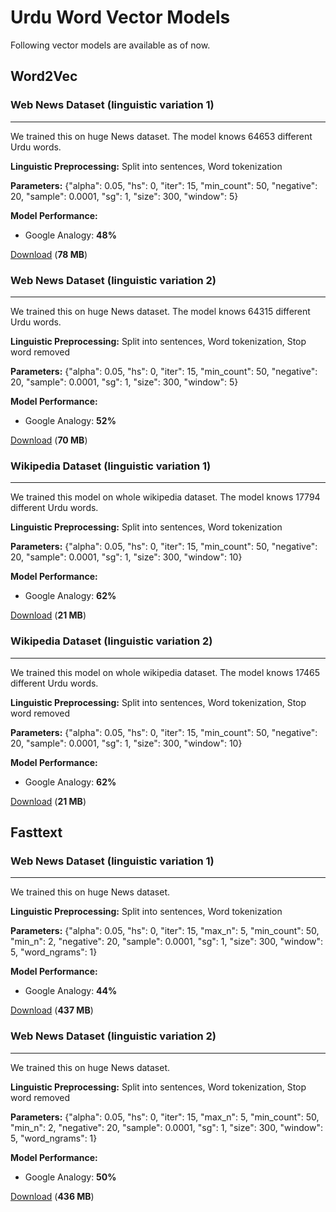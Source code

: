 # Urdu Word Vector Models 

Following vector models are available as of now.

## Word2Vec 

### Web News Dataset (linguistic variation 1)
----------------------------------------------------
We trained this on huge News dataset. The model knows 64653 different Urdu words.

**Linguistic Preprocessing:** Split into sentences, Word tokenization

**Parameters:** {"alpha": 0.05, "hs": 0, "iter": 15, "min_count": 50, "negative": 20, "sample": 0.0001, "sg": 1, "size": 300, "window": 5}

**Model Performance:**

- Google Analogy: **48%**

[Download](https://sgp1.digitaloceanspaces.com/urduhack/models/word-vectors/urdu_web_news_vector300_word2vec_linguistic_variation_1.bin) (**78 MB**)

### Web News Dataset (linguistic variation 2)
----------------------------------------------------
We trained this on huge News dataset. The model knows 64315 different Urdu words.

**Linguistic Preprocessing:** Split into sentences, Word tokenization, Stop word removed

**Parameters:** {"alpha": 0.05, "hs": 0, "iter": 15, "min_count": 50, "negative": 20, "sample": 0.0001, "sg": 1, "size": 300, "window": 5}

**Model Performance:**

- Google Analogy: **52%**

[Download](https://sgp1.digitaloceanspaces.com/urduhack/models/word-vectors/urdu_web_news_vector300_word2vec_linguistic_variation_2.bin) (**70 MB**)

### Wikipedia Dataset (linguistic variation 1)
----------------------------------------------------
We trained this model on whole wikipedia dataset. The model knows 17794 different Urdu words.

**Linguistic Preprocessing:** Split into sentences, Word tokenization

**Parameters:** {"alpha": 0.05, "hs": 0, "iter": 15, "min_count": 50, "negative": 20, "sample": 0.0001, "sg": 1, "size": 300, "window": 10}

**Model Performance:**

- Google Analogy: **62%**

[Download](https://sgp1.digitaloceanspaces.com/urduhack/models/word-vectors/urdu_wikipedia_vector300_word2vec_linguistic_variation_1.bin) (**21 MB**)

### Wikipedia Dataset (linguistic variation 2)
----------------------------------------------------
We trained this model on whole wikipedia dataset. The model knows 17465 different Urdu words.

**Linguistic Preprocessing:** Split into sentences, Word tokenization, Stop word removed

**Parameters:** {"alpha": 0.05, "hs": 0, "iter": 15, "min_count": 50, "negative": 20, "sample": 0.0001, "sg": 1, "size": 300, "window": 10} 

**Model Performance:**

- Google Analogy: **62%**

[Download](https://sgp1.digitaloceanspaces.com/urduhack/models/word-vectors/urdu_wikipedia_vector300_word2vec_linguistic_variation_2.bin) (**21 MB**)


## Fasttext

### Web News Dataset (linguistic variation 1)
----------------------------------------------------
We trained this on huge News dataset.

**Linguistic Preprocessing:** Split into sentences, Word tokenization

**Parameters:** {"alpha": 0.05, "hs": 0, "iter": 15, "max_n": 5, "min_count": 50, "min_n": 2, "negative": 20, "sample": 0.0001, "sg": 1, "size": 300, "window": 5, "word_ngrams": 1}

**Model Performance:**

- Google Analogy: **44%**

[Download](https://sgp1.digitaloceanspaces.com/urduhack/models/word-vectors/urdu_web_news_vector300_fasttext_linguistic_variation_1.zip) (**437 MB**)

### Web News Dataset (linguistic variation 2)
----------------------------------------------------
We trained this on huge News dataset.

**Linguistic Preprocessing:** Split into sentences, Word tokenization, Stop word removed

**Parameters:** {"alpha": 0.05, "hs": 0, "iter": 15, "max_n": 5, "min_count": 50, "min_n": 2, "negative": 20, "sample": 0.0001, "sg": 1, "size": 300, "window": 5, "word_ngrams": 1}

**Model Performance:**

- Google Analogy: **50%**

[Download](https://sgp1.digitaloceanspaces.com/urduhack/models/word-vectors/urdu_web_news_vector300_fasttext_linguistic_variation_2.zip) (**436 MB**)



